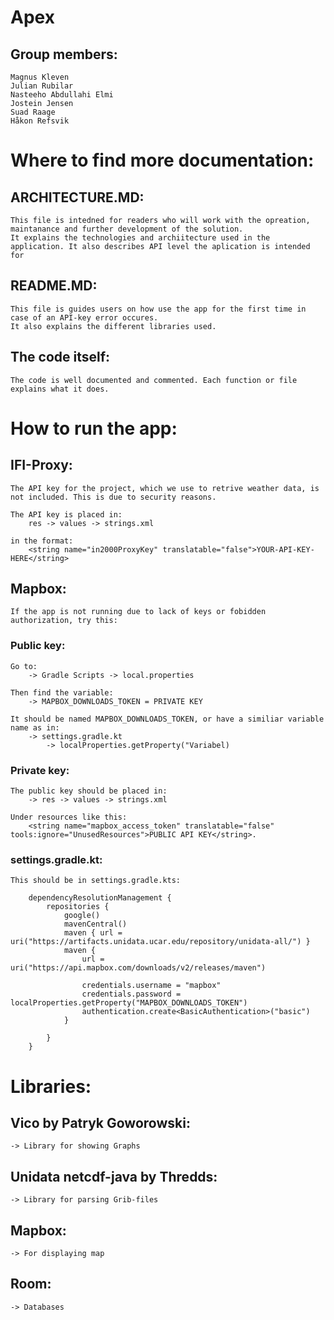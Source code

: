 # Apex

## Group members:

    Magnus Kleven
    Julian Rubilar
    Nasteeho Abdullahi Elmi
    Jostein Jensen
    Suad Raage
    Håkon Refsvik
    

# Where to find more documentation:

## ARCHITECTURE.MD:
    This file is intedned for readers who will work with the opreation, maintanance and further development of the solution. 
    It explains the technologies and archiitecture used in the application. It also describes API level the aplication is intended for

## README.MD:
    This file is guides users on how use the app for the first time in case of an API-key error occures.
    It also explains the different libraries used.

## The code itself:
    The code is well documented and commented. Each function or file explains what it does. 

# How to run the app:

## IFI-Proxy:

    The API key for the project, which we use to retrive weather data, is not included. This is due to security reasons.

    The API key is placed in:
        res -> values -> strings.xml 

    in the format:
        <string name="in2000ProxyKey" translatable="false">YOUR-API-KEY-HERE</string>

## Mapbox:

    If the app is not running due to lack of keys or fobidden authorization, try this:

### Public key:

    Go to:
        -> Gradle Scripts -> local.properties

    Then find the variable:
        -> MAPBOX_DOWNLOADS_TOKEN = PRIVATE KEY

    It should be named MAPBOX_DOWNLOADS_TOKEN, or have a similiar variable name as in:
        -> settings.gradle.kt 
            -> localProperties.getProperty("Variabel)


### Private key:
    The public key should be placed in:
        -> res -> values -> strings.xml

    Under resources like this:  
        <string name="mapbox_access_token" translatable="false" tools:ignore="UnusedResources">PUBLIC API KEY</string>.


### settings.gradle.kt:

    This should be in settings.gradle.kts: 

        dependencyResolutionManagement {
            repositories {
                google()
                mavenCentral()
                maven { url = uri("https://artifacts.unidata.ucar.edu/repository/unidata-all/") }
                maven {
                    url = uri("https://api.mapbox.com/downloads/v2/releases/maven")

                    credentials.username = "mapbox"
                    credentials.password = localProperties.getProperty("MAPBOX_DOWNLOADS_TOKEN")
                    authentication.create<BasicAuthentication>("basic")
                }

            }
        }
        
# Libraries:

## Vico by Patryk Goworowski:
    -> Library for showing Graphs
    
## Unidata netcdf-java by Thredds:
    -> Library for parsing Grib-files
    
## Mapbox:
    -> For displaying map
    
## Room:
    -> Databases
